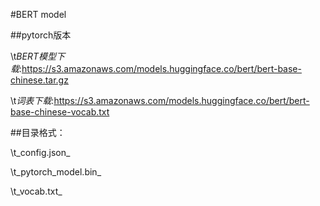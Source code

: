#BERT model

##pytorch版本

\t*BERT模型下载*:<https://s3.amazonaws.com/models.huggingface.co/bert/bert-base-chinese.tar.gz>

\t*词表下载*:<https://s3.amazonaws.com/models.huggingface.co/bert/bert-base-chinese-vocab.txt>

##目录格式：

\t_config.json_

\t_pytorch_model.bin_
    
\t_vocab.txt_
